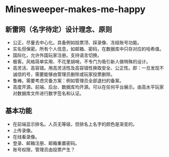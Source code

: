 # Minesweeper-makes-me-happy

## 新雷网（名字待定）设计理念、原则

* 公正，尽量去中心化。具备例如投票顶、踩录像、冻结账号功能。
* 实名但保密。所有个人信息，如邮箱、密码，在数据库中只存对应的哈希值。
* 国际化，允许外国玩家注册。支持语言切换。
* 极客。风格简单实用、不花里胡哨，不专门为吸引新人做特殊的设计。
* 高灵活、高容错。用高灵活性及高容错性换取安全、公正性。即：一旦发现不诚信的号，需要能够由管理员删除或玩家投票删除。
* 鲁棒。需要考虑灾备方案：例如管理员全部退扫的备案。
* 高度开源。前端、后台、数据库均开源。可以在任何平台展示。由高水平玩家对数据库文件进行数字签名和认证。

## 基本功能

* 在前端显示排名。人员无等级，但排名上名字的颜色是渐变的。
* 上传录像。
* 在线看录像。
* 登录、邮箱注册、邮箱重置密码。
* 账号权限，管理员由投票产生？




